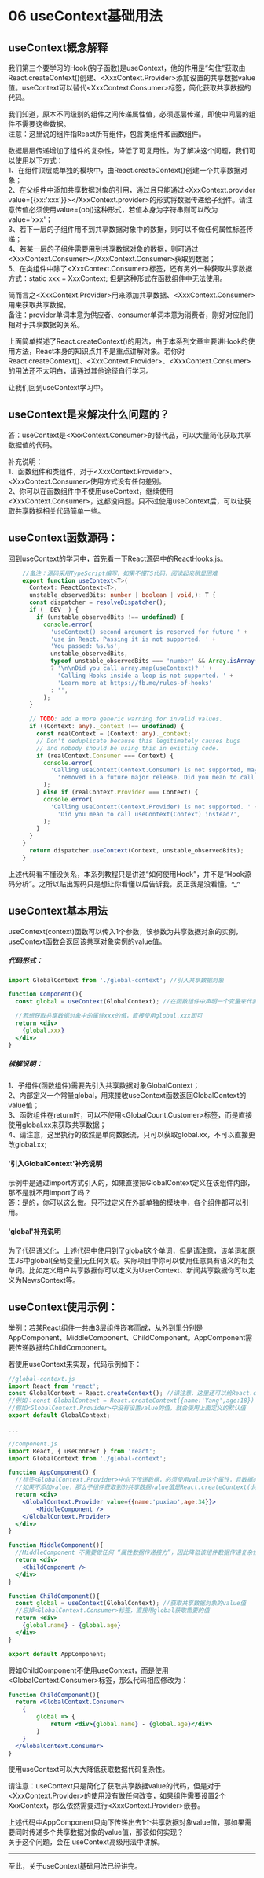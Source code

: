 # 06 useContext基础用法

## useContext概念解释
我们第三个要学习的Hook(钩子函数)是useContext，他的作用是“勾住”获取由React.createContext()创建、<XxxContext.Provider>添加设置的共享数据value值。useContext可以替代<XxxContext.Consumer>标签，简化获取共享数据的代码。  

我们知道，原本不同级别的组件之间传递属性值，必须逐层传递，即使中间层的组件不需要这些数据。  
注意：这里说的组件指React所有组件，包含类组件和函数组件。  

数据层层传递增加了组件的复杂性，降低了可复用性。为了解决这个问题，我们可以使用以下方式：  
1、在组件顶层或单独的模块中，由React.createContext()创建一个共享数据对象；  
2、在父组件中添加共享数据对象的引用，通过且只能通过<XxxContext.provider value={{xx:'xxx'}}></XxxContext.provider>的形式将数据传递给子组件。请注意传值必须使用value={obj}这种形式，若值本身为字符串则可以改为 value='xxx'；  
3、若下一层的子组件用不到共享数据对象中的数据，则可以不做任何属性标签传递；  
4、若某一层的子组件需要用到共享数据对象的数据，则可通过<XxxContext.Consumer></XxxContext.Consumer>获取到数据；  
5、在类组件中除了<XxxContext.Consumer>标签，还有另外一种获取共享数据方式：static xxx = XxxContext; 但是这种形式在函数组件中无法使用。  

简而言之<XxxContext.Provider>用来添加共享数据、<XxxContext.Consumer>用来获取共享数据。  
备注：provider单词本意为供应者、consumer单词本意为消费者，刚好对应他们相对于共享数据的关系。  

上面简单描述了React.createContext()的用法，由于本系列文章主要讲Hook的使用方法，React本身的知识点并不是重点讲解对象。若你对React.createContext()、<XxxContext.Provider>、<XxxContext.Consumer>的用法还不太明白，请通过其他途径自行学习。  

让我们回到useContext学习中。


## useContext是来解决什么问题的？
答：useContext是<XxxContext.Consumer>的替代品，可以大量简化获取共享数据值的代码。

补充说明：  
1、函数组件和类组件，对于<XxxContext.Provider>、<XxxContext.Consumer>使用方式没有任何差别。  
2、你可以在函数组件中不使用useContext，继续使用<XxxContext.Consumer>，这都没问题。只不过使用useContext后，可以让获取共享数据相关代码简单一些。  


## useContext函数源码：  
回到useContext的学习中，首先看一下React源码中的[ReactHooks.js](https://github.com/facebook/react/blob/master/packages/react/src/ReactHooks.js)。  
```ts
    //备注：源码采用TypeScript编写，如果不懂TS代码，阅读起来稍显困难
    export function useContext<T>(
      Context: ReactContext<T>,
      unstable_observedBits: number | boolean | void,): T {
      const dispatcher = resolveDispatcher();
      if (__DEV__) {
        if (unstable_observedBits !== undefined) {
          console.error(
            'useContext() second argument is reserved for future ' +
            'use in React. Passing it is not supported. ' +
            'You passed: %s.%s',
            unstable_observedBits,
            typeof unstable_observedBits === 'number' && Array.isArray(arguments[2])
            ? '\n\nDid you call array.map(useContext)? ' +
              'Calling Hooks inside a loop is not supported. ' +
              'Learn more at https://fb.me/rules-of-hooks'
            : '',
          );
      }

      // TODO: add a more generic warning for invalid values.
      if ((Context: any)._context !== undefined) {
        const realContext = (Context: any)._context;
        // Don't deduplicate because this legitimately causes bugs
        // and nobody should be using this in existing code.
        if (realContext.Consumer === Context) {
          console.error(
            'Calling useContext(Context.Consumer) is not supported, may cause bugs, and will be ' +
              'removed in a future major release. Did you mean to call useContext(Context) instead?',
          );
        } else if (realContext.Provider === Context) {
          console.error(
            'Calling useContext(Context.Provider) is not supported. ' +
              'Did you mean to call useContext(Context) instead?',
          );
        }
      }
    }
      return dispatcher.useContext(Context, unstable_observedBits);
    }
```
上述代码看不懂没关系，本系列教程只是讲述“如何使用Hook”，并不是“Hook源码分析”。之所以贴出源码只是想让你看懂以后告诉我，反正我是没看懂。^_^  


## useContext基本用法

useContext(context)函数可以传入1个参数，该参数为共享数据对象的实例，useContext函数会返回该共享对象实例的value值。  


##### 代码形式：  
```jsx
import GlobalContext from './global-context'; //引入共享数据对象

function Component(){
  const global = useContext(GlobalContext); //在函数组件中声明一个变量来代表该共享数据对象的value值

  //若想获取共享数据对象中的属性xxx的值，直接使用global.xxx即可
  return <div>
    {global.xxx}
  </div>
}
```

##### 拆解说明：  

1、子组件(函数组件)需要先引入共享数据对象GlobalContext；  
2、内部定义一个常量global，用来接收useContext函数返回GlobalContext的value值；  
3、函数组件在return时，可以不使用<GlobalCount.Customer>标签，而是直接使用global.xx来获取共享数据；  
4、请注意，这里执行的依然是单向数据流，只可以获取global.xx，不可以直接更改global.xx;  

#### '引入GlobalContext'补充说明
示例中是通过import方式引入的，如果直接把GlobalContext定义在该组件内部，那不是就不用import了吗？  
答：是的，你可以这么做。只不过定义在外部单独的模块中，各个组件都可以引用。  

#### 'global'补充说明
为了代码语义化，上述代码中使用到了global这个单词，但是请注意，该单词和原生JS中global(全局变量)无任何关联。实际项目中你可以使用任意具有语义的相关单词。比如定义用户共享数据你可以定义为UserContext、新闻共享数据你可以定义为NewsContext等。  


## useContext使用示例：  

举例：若某React组件一共由3层组件嵌套而成，从外到里分别是AppComponent、MiddleComponent、ChildComponent。AppComponent需要传递数据给ChildComponent。  

若使用useContext来实现，代码示例如下：  
```jsx
//global-context.js
import React from 'react';
const GlobalContext = React.createContext(); //请注意，这里还可以给React.createContext()传入一个默认值
//例如：const GlobalContext = React.createContext({name:'Yang',age:18})
//假如<GlobalContext.Provider>中没有设置value的值，就会使用上面定义的默认值
export default GlobalContext;

...

//component.js
import React, { useContext } from 'react';
import GlobalContext from './global-context';

function AppComponent() {
  //标签<GlobalContext.Provider>中向下传递数据，必须使用value这个属性，且数据必须是键值对类型的object
  //如果不添加value，那么子组件获取到的共享数据value值是React.createContext(defaultValues)中的默认值defaultValues
  return <div>
    <GlobalContext.Provider value={{name:'puxiao',age:34}}>
        <MiddleComponent />
    </GlobalContext.Provider>
  </div>
}

function MiddleComponent(){
  //MiddleComponent 不需要做任何 “属性数据传递接力”，因此降低该组件数据传递复杂性，提高组件可复用性
  return <div>
    <ChildComponent />
  </div>
}

function ChildComponent(){
  const global = useContext(GlobalContext); //获取共享数据对象的value值
  //忘掉<GlobalContext.Consumer>标签，直接用global获取需要的值
  return <div>
    {global.name} - {global.age}
  </div>
}

export default AppComponent;
```
假如ChildComponent不使用useContext，而是使用<GlobalContext.Consumer>标签，那么代码相应修改为：  
```jsx
function ChildComponent(){
  return <GlobalContext.Consumer>
    {
        global => {
            return <div>{global.name} - {global.age}</div>
        }
    }
  </GlobalContext.Consumer>
}
```
使用useContext可以大大降低获取数据代码复杂性。  

请注意：useContext只是简化了获取共享数据value的代码，但是对于<XxxContext.Provider>的使用没有做任何改变，如果组件需要设置2个XxxContext，那么依然需要进行<XxxContext.Provider>嵌套。  


上述代码中AppComponent只向下传递出去1个共享数据对象value值，那如果需要同时传递多个共享数据对象的value值，那该如何实现？  
关于这个问题，会在 useContext高级用法中讲解。  


---

至此，关于useContext基础用法已经讲完。
